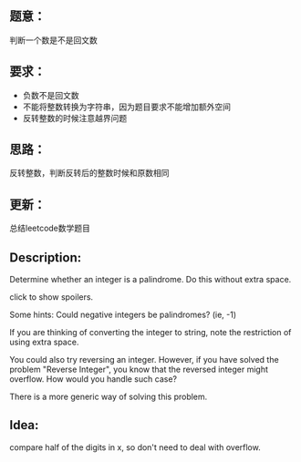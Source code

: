 ## 题意：
判断一个数是不是回文数

## 要求：
- 负数不是回文数
- 不能将整数转换为字符串，因为题目要求不能增加额外空间
- 反转整数的时候注意越界问题

## 思路：
反转整数，判断反转后的整数时候和原数相同

## 更新：
总结leetcode数学题目

## Description:
Determine whether an integer is a palindrome. Do this without extra space.

click to show spoilers.

Some hints:
Could negative integers be palindromes? (ie, -1)

If you are thinking of converting the integer to string, note the restriction of using extra space.

You could also try reversing an integer. However, if you have solved the problem "Reverse Integer", you know that the reversed integer might overflow. How would you handle such case?

There is a more generic way of solving this problem.

## Idea:
compare half of the digits in x, so don't need to deal with overflow.


